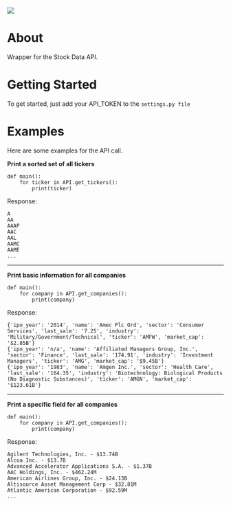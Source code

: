 ![](http://i.imgur.com/hgUWSf0.png)

# About

Wrapper for the Stock Data API.

# Getting Started

To get started, just add your API_TOKEN to the `settings.py file`

# Examples

Here are some examples for the API call.

**Print a sorted set of all tickers**
```
def main():
    for ticker in API.get_tickers():
        print(ticker)
```

Response:
```
A
AA
AAAP
AAC
AAL
AAMC
AAME
...
```

***

**Print basic information for all companies**
```
def main():
    for company in API.get_companies():
        print(company)
```

Response:
```
{'ipo_year': '2014', 'name': 'Amec Plc Ord', 'sector': 'Consumer Services', 'last_sale': '7.25', 'industry': 'Military/Government/Technical', 'ticker': 'AMFW', 'market_cap': '$2.85B'}
{'ipo_year': 'n/a', 'name': 'Affiliated Managers Group, Inc.', 'sector': 'Finance', 'last_sale': '174.91', 'industry': 'Investment Managers', 'ticker': 'AMG', 'market_cap': '$9.45B'}
{'ipo_year': '1983', 'name': 'Amgen Inc.', 'sector': 'Health Care', 'last_sale': '164.35', 'industry': 'Biotechnology: Biological Products (No Diagnostic Substances)', 'ticker': 'AMGN', 'market_cap': '$123.61B'}
```

***

**Print a specific field for all companies**
```
def main():
    for company in API.get_companies():
        print(company)
```

Response:
```
Agilent Technologies, Inc. - $13.74B
Alcoa Inc. - $13.7B
Advanced Accelerator Applications S.A. - $1.37B
AAC Holdings, Inc. - $462.24M
American Airlines Group, Inc. - $24.13B
Altisource Asset Management Corp - $32.81M
Atlantic American Corporation - $92.59M
...
```